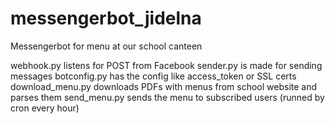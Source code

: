 # messengerbot_jidelna
Messengerbot for menu at our school canteen

webhook.py listens for POST from Facebook
sender.py is made for sending messages
botconfig.py has the config like access_token or SSL certs
download_menu.py downloads PDFs with menus from school website and parses them
send_menu.py sends the menu to subscribed users (runned by cron every hour)
